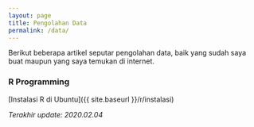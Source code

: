 ```yaml
---
layout: page
title: Pengolahan Data
permalink: /data/
---
```


Berikut beberapa artikel seputar pengolahan data, baik yang sudah saya buat maupun yang saya temukan di internet.

### R Programming
[Instalasi R di Ubuntu]({{ site.baseurl }}/r/instalasi)

_Terakhir update: 2020.02.04_  
